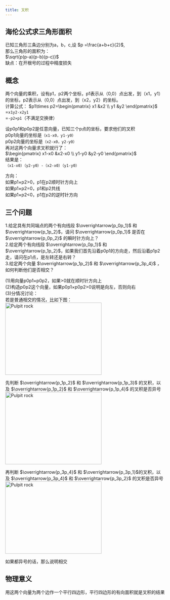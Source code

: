 ```yaml
---
title: 叉积
---
```

## 海伦公式求三角形面积
已知三角形三条边分别为a，b，c,设 $p =\frac{a+b+c}{2}$,  
那么三角形的面积为：  
$\sqrt{p(p-a)(p-b)(p-c)}$  
缺点：在开根号的过程中精度损失

## 概念
两个向量的乘积，设有p1，p2两个坐标，p1表示从（0,0）点出发，到（x1，y1）的坐标，p2表示从（0,0）点出发，到（x2，y2）的坐标。  
计算公式：
$p1\times p2=\begin{pmatrix}
x1 &x2 \\
y1 &y2 
\end{pmatrix}$   
=`x1y2-x2y1`  
=`-p2×p1`（不满足交换律） 

设p0p1和p0p2是任意向量，已知三个p点的坐标，要求他们的叉积  
p0p1向量的坐标是`（x1-x0，y1-y0）`    
p0p2向量的坐标是`（x2-x0，y2-y0）`  
再对这两个向量求叉积就行了：  
$\begin{pmatrix}
x1-x0 &x2-x0 \\
y1-y0 &y2-y0 
\end{pmatrix}$  
结果是：  
`（x1-x0）（y2-y0）-（x2-x0）（y1-y0）`

方向：  
如果p1×p2>0，p1在p2顺时针方向上  
如果p1×p2=0，p1和p2共线  
如果p1×p2<0，p1在p2的逆时针方向  

## 三个问题
1.给定具有共同端点的两个有向线段 $\overrightarrow{p_0p_1}$ 和 $\overrightarrow{p_1p_2}$，请问 $\overrightarrow{p_0p_1}$ 是否在 $\overrightarrow{p_0p_2}$ 的瞬时针方向上？  
2.给定两个有向线段 $\overrightarrow{p_0p_1}$ 和 $\overrightarrow{p_1p_2}$，如果我们首先沿着p0p1的方向走，然后沿着p1p2走，请问在p1点，是左转还是右转？  
3.给定两个向量 $\overrightarrow{p_1p_2}$ 和 $\overrightarrow{p_3p_4}$ ，如何判断他们是否相交？  

(1)用向量p0p1×p0p2，如果>0就在顺时针方向上  
(2)构造p0p2这个向量，如果p0p1×p0p2>0说明是向左，否则向右  
(3)分情况讨论：  
若是普通相交的情况，比如下图：  
<img src="https://img-blog.csdnimg.cn/4bb843e4d2dd492f9e28251116dbd44f.jpeg#pic_center" alt="Pulpit rock" width="304" height="228">

<!-- ![在这里插入图片描述](https://img-blog.csdnimg.cn/4bb843e4d2dd492f9e28251116dbd44f.jpeg#pic_center) -->

先判断 $\overrightarrow{p_1p_2}$ 和 $\overrightarrow{p_1p_3}$ 的叉积，以及 $\overrightarrow{p_1p_2}$ 和 $\overrightarrow{p_1p_4}$ 的叉积是否异号  
<img src="https://img-blog.csdnimg.cn/8f0e1a55d9ac43ac8b8dab63922f5d4e.jpeg#pic_center" alt="Pulpit rock" width="304" height="228">
<!-- ![在这里插入图片描述](https://img-blog.csdnimg.cn/8f0e1a55d9ac43ac8b8dab63922f5d4e.jpeg#pic_center) -->

再判断 $\overrightarrow{p_3p_4}$ 和 $\overrightarrow{p_3p_1}$的叉积，以及 $\overrightarrow{p_3p_4}$ 和  $\overrightarrow{p_3p_2}$ 的叉积是否异号  
<img src="https://img-blog.csdnimg.cn/a2e3fb70fca5465281532f174bc0b5d1.jpeg#pic_center" alt="Pulpit rock" width="304" height="228">

如果都异号的话，那么说明相交  




## 物理意义
用这两个向量为两个边作一个平行四边形，平行四边形的有向面积就是叉积的结果